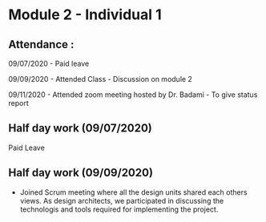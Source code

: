 # Module 2 - Individual 1

## Attendance :

09/07/2020 - Paid leave

09/09/2020 - Attended Class - Discussion on module 2

09/11/2020 - Attended zoom meeting hosted by Dr. Badami - To give status report

## Half day work (09/07/2020)

Paid Leave

## Half day work (09/09/2020)

- Joined Scrum meeting where all the design units shared each others views. As design architects, we participated in discussing the technologis and tools required for implementing the project.

